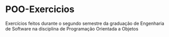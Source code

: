 # POO-Exercicios
Exercícios feitos durante o segundo semestre da graduação de Engenharia de Software na disciplina de Programação Orientada a Objetos
